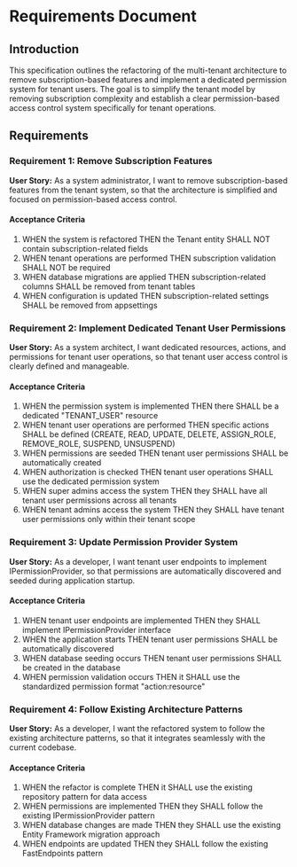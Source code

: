 # Requirements Document

## Introduction

This specification outlines the refactoring of the multi-tenant architecture to remove subscription-based features and implement a dedicated permission system for tenant users. The goal is to simplify the tenant model by removing subscription complexity and establish a clear permission-based access control system specifically for tenant operations.

## Requirements

### Requirement 1: Remove Subscription Features

**User Story:** As a system administrator, I want to remove subscription-based features from the tenant system, so that the architecture is simplified and focused on permission-based access control.

#### Acceptance Criteria

1. WHEN the system is refactored THEN the Tenant entity SHALL NOT contain subscription-related fields
2. WHEN tenant operations are performed THEN subscription validation SHALL NOT be required
3. WHEN database migrations are applied THEN subscription-related columns SHALL be removed from tenant tables
4. WHEN configuration is updated THEN subscription-related settings SHALL be removed from appsettings

### Requirement 2: Implement Dedicated Tenant User Permissions

**User Story:** As a system architect, I want dedicated resources, actions, and permissions for tenant user operations, so that tenant user access control is clearly defined and manageable.

#### Acceptance Criteria

1. WHEN the permission system is implemented THEN there SHALL be a dedicated "TENANT_USER" resource
2. WHEN tenant user operations are performed THEN specific actions SHALL be defined (CREATE, READ, UPDATE, DELETE, ASSIGN_ROLE, REMOVE_ROLE, SUSPEND, UNSUSPEND)
3. WHEN permissions are seeded THEN tenant user permissions SHALL be automatically created
4. WHEN authorization is checked THEN tenant user operations SHALL use the dedicated permission system
5. WHEN super admins access the system THEN they SHALL have all tenant user permissions across all tenants
6. WHEN tenant admins access the system THEN they SHALL have tenant user permissions only within their tenant scope

### Requirement 3: Update Permission Provider System

**User Story:** As a developer, I want tenant user endpoints to implement IPermissionProvider, so that permissions are automatically discovered and seeded during application startup.

#### Acceptance Criteria

1. WHEN tenant user endpoints are implemented THEN they SHALL implement IPermissionProvider interface
2. WHEN the application starts THEN tenant user permissions SHALL be automatically discovered
3. WHEN database seeding occurs THEN tenant user permissions SHALL be created in the database
4. WHEN permission validation occurs THEN it SHALL use the standardized permission format "action:resource"

### Requirement 4: Follow Existing Architecture Patterns

**User Story:** As a developer, I want the refactored system to follow the existing architecture patterns, so that it integrates seamlessly with the current codebase.

#### Acceptance Criteria

1. WHEN the refactor is complete THEN it SHALL use the existing repository pattern for data access
2. WHEN permissions are implemented THEN they SHALL follow the existing IPermissionProvider pattern
3. WHEN database changes are made THEN they SHALL use the existing Entity Framework migration approach
4. WHEN endpoints are updated THEN they SHALL follow the existing FastEndpoints pattern
